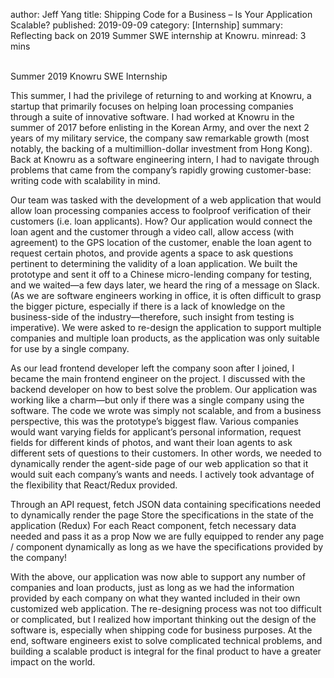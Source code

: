 author: Jeff Yang
title: Shipping Code for a Business – Is Your Application Scalable?
published: 2019-09-09
category: [Internship]
summary: Reflecting back on 2019 Summer SWE internship at Knowru. 
minread: 3 mins

<br>
Summer 2019 Knowru SWE Internship

This summer, I had the privilege of returning to and working at Knowru, a startup that primarily focuses on helping loan processing companies through a suite of innovative software. I had worked at Knowru in the summer of 2017 before enlisting in the Korean Army, and over the next 2 years of my military service, the company saw remarkable growth (most notably, the backing of a multimillion-dollar investment from Hong Kong). Back at Knowru as a software engineering intern, I had to navigate through problems that came from the company’s rapidly growing customer-base: writing code with scalability in mind.

Our team was tasked with the development of a web application that would allow loan processing companies access to foolproof verification of their customers (i.e. loan applicants). How? Our application would connect the loan agent and the customer through a video call, allow access (with agreement) to the GPS location of the customer, enable the loan agent to request certain photos, and provide agents a space to ask questions pertinent to determining the validity of a loan application. We built the prototype and sent it off to a Chinese micro-lending company for testing, and we waited—a few days later, we heard the ring of a message on Slack. (As we are software engineers working in office, it is often difficult to grasp the bigger picture, especially if there is a lack of knowledge on the business-side of the industry—therefore, such insight from testing is imperative). We were asked to re-design the application to support multiple companies and multiple loan products, as the application was only suitable for use by a single company.

As our lead frontend developer left the company soon after I joined, I became the main frontend engineer on the project. I discussed with the backend developer on how to best solve the problem. Our application was working like a charm—but only if there was a single company using the software. The code we wrote was simply not scalable, and from a business perspective, this was the prototype’s biggest flaw. Various companies would want varying fields for applicant’s personal information, request fields for different kinds of photos, and want their loan agents to ask different sets of questions to their customers. In other words, we needed to dynamically render the agent-side page of our web application so that it would suit each company’s wants and needs. I actively took advantage of the flexibility that React/Redux provided.

Through an API request, fetch JSON data containing specifications needed to dynamically render the page
Store the specifications in the state of the application (Redux)
For each React component, fetch necessary data needed and pass it as a prop
Now we are fully equipped to render any page / component dynamically as long as we have the specifications provided by the company!

With the above, our application was now able to support any number of companies and loan products, just as long as we had the information provided by each company on what they wanted included in their own customized web application. The re-designing process was not too difficult or complicated, but I realized how important thinking out the design of the software is, especially when shipping code for business purposes. At the end, software engineers exist to solve complicated technical problems, and building a scalable product is integral for the final product to have a greater impact on the world.